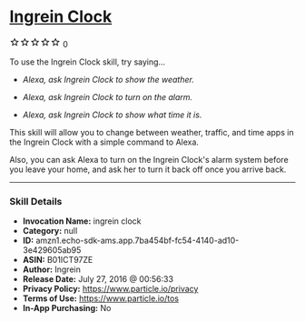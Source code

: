 # [Ingrein Clock](http://alexa.amazon.com/#skills/amzn1.echo-sdk-ams.app.7ba454bf-fc54-4140-ad10-3e429605ab95)
![0 stars](../../images/ic_star_border_black_18dp_1x.png)![0 stars](../../images/ic_star_border_black_18dp_1x.png)![0 stars](../../images/ic_star_border_black_18dp_1x.png)![0 stars](../../images/ic_star_border_black_18dp_1x.png)![0 stars](../../images/ic_star_border_black_18dp_1x.png) 0

To use the Ingrein Clock skill, try saying...

* *Alexa, ask Ingrein Clock to show the weather.*

* *Alexa, ask Ingrein Clock to turn on the alarm.*

* *Alexa, ask Ingrein Clock to show what time it is.*

This skill will allow you to change between weather, traffic, and time apps in the Ingrein Clock with a simple command to Alexa.

Also, you can ask Alexa to turn on the Ingrein Clock's alarm system before you leave your home, and ask her to turn it back off once you arrive back.

***

### Skill Details

* **Invocation Name:** ingrein clock
* **Category:** null
* **ID:** amzn1.echo-sdk-ams.app.7ba454bf-fc54-4140-ad10-3e429605ab95
* **ASIN:** B01ICT97ZE
* **Author:** Ingrein
* **Release Date:** July 27, 2016 @ 00:56:33
* **Privacy Policy:** https://www.particle.io/privacy
* **Terms of Use:** https://www.particle.io/tos
* **In-App Purchasing:** No
